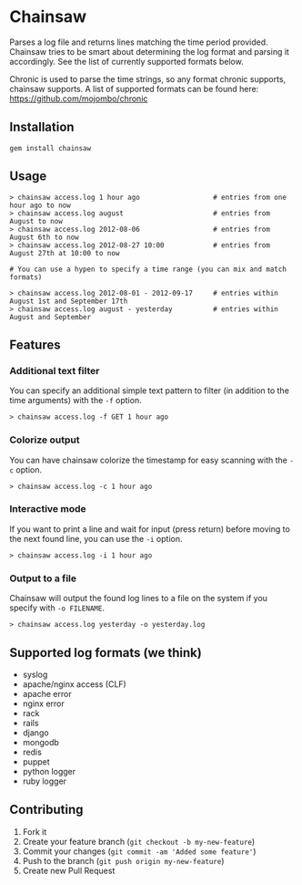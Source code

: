 # Chainsaw

Parses a log file and returns lines matching the time period provided. Chainsaw tries to be smart about determining the log format and parsing it accordingly. See the list of currently supported formats below.

Chronic is used to parse the time strings, so any format chronic
supports, chainsaw supports. A list of supported formats can
be found here: https://github.com/mojombo/chronic

## Installation
    
    gem install chainsaw

## Usage

    > chainsaw access.log 1 hour ago                  # entries from one hour ago to now
    > chainsaw access.log august                      # entries from August to now
    > chainsaw access.log 2012-08-06                  # entries from August 6th to now
    > chainsaw access.log 2012-08-27 10:00            # entries from August 27th at 10:00 to now

    # You can use a hypen to specify a time range (you can mix and match formats)

    > chainsaw access.log 2012-08-01 - 2012-09-17     # entries within August 1st and September 17th
    > chainsaw access.log august - yesterday          # entries within August and September

## Features

### Additional text filter

You can specify an additional simple text pattern to filter (in addition to the time arguments) with the `-f` option.

    > chainsaw access.log -f GET 1 hour ago

### Colorize output

You can have chainsaw colorize the timestamp for easy scanning with the `-c` option.

    > chainsaw access.log -c 1 hour ago
    
### Interactive mode

If you want to print a line and wait for input (press return) before moving to the next found line, you can use the `-i` option.
    
    > chainsaw access.log -i 1 hour ago
    
### Output to a file

Chainsaw will output the found log lines to a file on the system if you specify with `-o FILENAME`.

    > chainsaw access.log yesterday -o yesterday.log
    
## Supported log formats (we think)

* syslog
* apache/nginx access (CLF)
* apache error
* nginx error
* rack
* rails
* django
* mongodb
* redis
* puppet
* python logger
* ruby logger

## Contributing

1. Fork it
2. Create your feature branch (`git checkout -b my-new-feature`)
3. Commit your changes (`git commit -am 'Added some feature'`)
4. Push to the branch (`git push origin my-new-feature`)
5. Create new Pull Request
